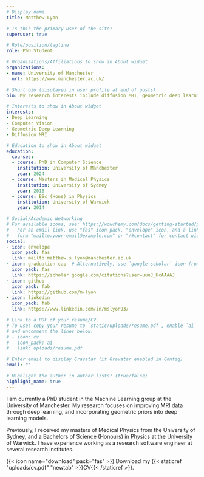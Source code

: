 ```yaml
---
# Display name
title: Matthew Lyon

# Is this the primary user of the site?
superuser: true

# Role/position/tagline
role: PhD Student

# Organizations/Affiliations to show in About widget
organizations:
- name: University of Manchester
  url: https://www.manchester.ac.uk/

# Short bio (displayed in user profile at end of posts)
bio: My research interests include diffusion MRI, geometric deep learning, and computer vision.

# Interests to show in About widget
interests:
- Deep Learning
- Computer Vision
- Geometric Deep Learning
- Diffusion MRI

# Education to show in About widget
education:
  courses:
  - course: PhD in Computer Science
    institution: University of Manchester
    year: 2024
  - course: Masters in Medical Physics
    institution: University of Sydney
    year: 2016
  - course: BSc (Hons) in Physics
    institution: University of Warwick
    year: 2014

# Social/Academic Networking
# For available icons, see: https://wowchemy.com/docs/getting-started/page-builder/#icons
#   For an email link, use "fas" icon pack, "envelope" icon, and a link in the
#   form "mailto:your-email@example.com" or "/#contact" for contact widget.
social:
- icon: envelope
  icon_pack: fas
  link: mailto:matthew.s.lyon@manchester.ac.uk
- icon: graduation-cap  # Alternatively, use `google-scholar` icon from `ai` icon pack
  icon_pack: fas
  link: https://scholar.google.com/citations?user=uunJ_HcAAAAJ
- icon: github
  icon_pack: fab
  link: https://github.com/m-lyon
- icon: linkedin
  icon_pack: fab
  link: https://www.linkedin.com/in/mslyon93/

# Link to a PDF of your resume/CV.
# To use: copy your resume to `static/uploads/resume.pdf`, enable `ai` icons in `params.toml`, 
# and uncomment the lines below.
# - icon: cv
#   icon_pack: ai
#   link: uploads/resume.pdf

# Enter email to display Gravatar (if Gravatar enabled in Config)
email: ""

# Highlight the author in author lists? (true/false)
highlight_name: true
---
```

I am currently a PhD student in the Machine Learning group at the University of Manchester. My research focuses on improving MRI
data through deep learning, and incorporating geometric priors into deep learning models.

Previously, I received my masters of Medical Physics from the University of Sydney, and a Bachelors of Science (Honours) in Physics at the
University of Warwick. I have experience working as a research software engineer at several research institutes.

{{< icon name="download" pack="fas" >}} Download my {{< staticref "uploads/cv.pdf" "newtab" >}}CV{{< /staticref >}}.
